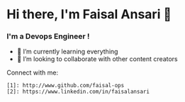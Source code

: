 # Hi there, I'm Faisal Ansari 👋
### I'm a Devops Engineer !
- 🌱 I’m currently learning everything 
- 👯 I’m looking to collaborate with other content creators

Connect with me:
```
[1]: http://www.github.com/faisal-ops
[2]: https://www.linkedin.com/in/faisalansari
```

<!--
**faisal-ops/faisal-ops** is a ✨ _special_ ✨ repository because its `README.md` (this file) appears on your GitHub profile.

Here are some ideas to get you started:

- 🔭 I’m currently working on ...
- 🌱 I’m currently learning ...
- 👯 I’m looking to collaborate on ...
- 🤔 I’m looking for help with ...
- 💬 Ask me about ...
- 📫 How to reach me: ...
- 😄 Pronouns: ...
- ⚡ Fun fact: ...
-->
